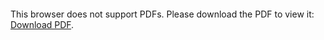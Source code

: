<object data="https://github.com/hackmaster0110/Udacity-Data-Analyst-Nano-Degree-Projects/Certificate.pdf" type="application/pdf" width="750px" height="750px">
    <embed src="https://github.com/hackmaster0110/Udacity-Data-Analyst-Nano-Degree-Projects/Certificate.pdf" type="application/pdf">
        <p>This browser does not support PDFs. Please download the PDF to view it: <a href="https://github.com/hackmaster0110/Udacity-Data-Analyst-Nano-Degree-Projects/Certificate.pdf">Download PDF</a>.</p>
    </embed>
</object>
